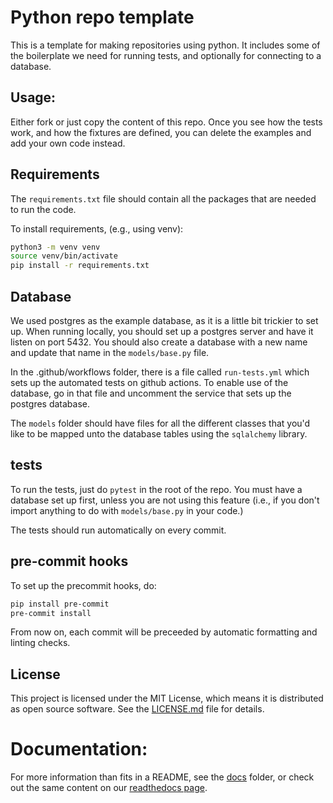 # Python repo template

This is a template for making repositories using python.
It includes some of the boilerplate we need for running tests,
and optionally for connecting to a database.

## Usage:

Either fork or just copy the content of this repo.
Once you see how the tests work, and how the fixtures are defined,
you can delete the examples and add your own code instead.

## Requirements

The `requirements.txt` file should contain all the packages that are needed to run the code.

To install requirements, (e.g., using venv):

```bash
python3 -m venv venv
source venv/bin/activate
pip install -r requirements.txt
```

## Database

We used postgres as the example database, as it is a little bit trickier to set up.
When running locally, you should set up a postgres server and have it listen on
port 5432. You should also create a database with a new name and update that name
in the `models/base.py` file.

In the .github/workflows folder, there is a file called `run-tests.yml` which sets up
the automated tests on github actions. To enable use of the database,
go in that file and uncomment the service that sets up the postgres database.

The `models` folder should have files for all the different classes that
you'd like to be mapped unto the database tables using the `sqlalchemy` library.

## tests

To run the tests, just do `pytest` in the root of the repo.
You must have a database set up first, unless you are not using this feature
(i.e., if you don't import anything to do with `models/base.py` in your code.)

The tests should run automatically on every commit.

## pre-commit hooks

To set up the precommit hooks, do:

```bash
pip install pre-commit
pre-commit install
```

From now on, each commit will be preceeded by automatic formatting and linting checks.

## License

This project is licensed under the MIT License,
which means it is distributed as open source software.
See the [LICENSE.md](LICENSE.md) file for details.

# Documentation:

For more information than fits in a README, see the [docs](docs) folder,
or check out the same content on our
[readthedocs page](https://guysawesomepythontemplate.readthedocs.io/en/latest/index.html).
